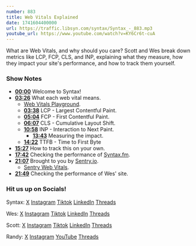 ```yaml
---
number: 883
title: Web Vitals Explained
date: 1741604400000
url: https://traffic.libsyn.com/syntax/Syntax_-_883.mp3
youtube_url: https://www.youtube.com/watch?v=KY6Cr6t-cuA
---
```

	
What are Web Vitals, and why should you care? Scott and Wes break down metrics like LCP, FCP, CLS, and INP, explaining what they measure, how they impact your site's performance, and how to track them yourself.

### Show Notes

* **[00:00](#t=00:00)** Welcome to Syntax!
* **[03:26](#t=03:26)** What each web vital means.
  * [Web Vitals Playground](https://webvitals.com/).
  * **[03:38](#t=03:38)** LCP - Largest Contentful Paint.
  * **[05:04](#t=05:04)** FCP - First Contentful Paint.
  * **[06:07](#t=06:07)** CLS - Cumulative Layout Shift.
  * **[10:58](#t=10:58)** INP - Interaction to Next Paint.
    * **[13:43](#t=13:43)** Measuring the impact.
  * **[14:22](#t=14:22)** TTFB - Time to First Byte
* **[15:27](#t=15:27)** How to track this on your own.
* **[17:42](#t=17:42)** Checking the performance of [Syntax.fm](https://syntax.fm).
* **[21:07](#t=21:07)** Brought to you by [Sentry.io](https://sentry.io/syntax).
  * [Sentry Web Vitals](https://docs.sentry.io/product/insights/frontend/web-vitals/).
* **[21:49](#t=21:49)** Checking the performance of Wes' site.

### Hit us up on Socials!

Syntax: [X](https://twitter.com/syntaxfm) [Instagram](https://www.instagram.com/syntax_fm/) [Tiktok](https://www.tiktok.com/@syntaxfm) [LinkedIn](https://www.linkedin.com/company/96077407/admin/feed/posts/) [Threads](https://www.threads.net/@syntax_fm)

Wes: [X](https://twitter.com/wesbos) [Instagram](https://www.instagram.com/wesbos/) [Tiktok](https://www.tiktok.com/@wesbos) [LinkedIn](https://www.linkedin.com/in/wesbos/) [Threads](https://www.threads.net/@wesbos)

Scott: [X](https://twitter.com/stolinski) [Instagram](https://www.instagram.com/stolinski/) [Tiktok](https://www.tiktok.com/@stolinski) [LinkedIn](https://www.linkedin.com/in/stolinski/) [Threads](https://www.threads.net/@stolinski)

Randy: [X](https://twitter.com/randyrektor) [Instagram](https://www.instagram.com/randyrektor/) [YouTube](https://www.youtube.com/@randyrektor) [Threads](https://www.threads.net/@randyrektor)